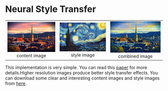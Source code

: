# Neural Style Transfer


<table>
  <tr>
    <td align="center"><img src="content_img/zurich.jpg" alt="content image" width="250"><br>content image</td>
    <td align="center"><img src="style_img/starry_night.jpg" alt="style image" width="250"><br>style image</td>
    <td align="center"><img src="example/generated_6000_img.jpg" alt="combined image"  width="250"><br>combined image</td>
  </tr>
</table>


This implementation is very simple. You can read this [paper](https://arxiv.org/pdf/1508.06576) for more details.Higher resolution images produce better style transfer effects. You can download some clear and interesting content images and style images from [here](https://kaggle.com/datasets/ba7c7744279baffacf006c34a28d87e873c1187f9e947b66416f6e9778b280a8).
